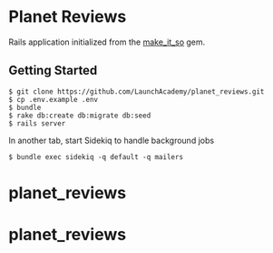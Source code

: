 # Planet Reviews

Rails application initialized from the [make_it_so](https://github.com/LaunchAcademy/make_it_so) gem.

## Getting Started

```
$ git clone https://github.com/LaunchAcademy/planet_reviews.git
$ cp .env.example .env
$ bundle
$ rake db:create db:migrate db:seed
$ rails server
```

In another tab, start Sidekiq to handle background jobs

```
$ bundle exec sidekiq -q default -q mailers
```
# planet_reviews
# planet_reviews
